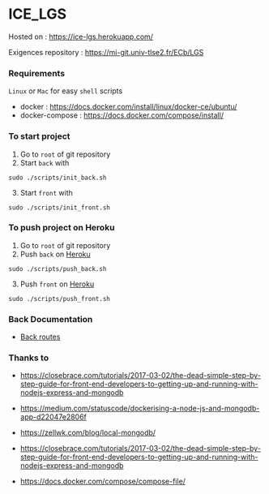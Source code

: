 # ICE_LGS

Hosted on : https://ice-lgs.herokuapp.com/

Exigences repository : https://mi-git.univ-tlse2.fr/ECb/LGS

### Requirements

`Linux` or `Mac` for easy `shell` scripts
- docker : https://docs.docker.com/install/linux/docker-ce/ubuntu/
- docker-compose : https://docs.docker.com/compose/install/

### To start project

1. Go to `root` of git repository
2. Start `back` with
```
sudo ./scripts/init_back.sh
```
3. Start `front` with
```
sudo ./scripts/init_front.sh
```

### To push project on Heroku
1. Go to `root` of git repository
2. Push `back` on [Heroku](https://dashboard.heroku.com/apps/ice-lgs-back)
```
sudo ./scripts/push_back.sh
```
3. Push `front` on [Heroku](https://dashboard.heroku.com/apps/ice-lgs)
```
sudo ./scripts/push_front.sh
```

### Back Documentation

- [Back routes](/services/back/README.md)

### Thanks to

- https://closebrace.com/tutorials/2017-03-02/the-dead-simple-step-by-step-guide-for-front-end-developers-to-getting-up-and-running-with-nodejs-express-and-mongodb
- https://medium.com/statuscode/dockerising-a-node-js-and-mongodb-app-d22047e2806f

- https://zellwk.com/blog/local-mongodb/
- https://closebrace.com/tutorials/2017-03-02/the-dead-simple-step-by-step-guide-for-front-end-developers-to-getting-up-and-running-with-nodejs-express-and-mongodb
- https://docs.docker.com/compose/compose-file/
